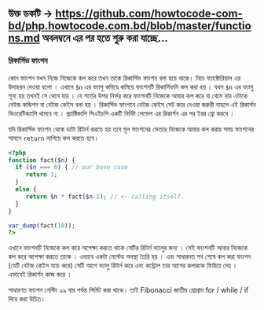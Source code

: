 ## উক্ত ডকটি → https://github.com/howtocode-com-bd/php.howtocode.com.bd/blob/master/functions.md অবলম্বনে এর পর হতে শুরু করা যাচ্ছে...

### রিকার্সিভ ফাংশন
কোন ফাংশন যখন নিজে নিজেকে কল করে তখন তাকে রিকার্সিভ ফাংশন বলা হয়ে থাকে। নিচে ফ্যাক্টোরিয়াল এর উদাহরন দেওয়া হলো । এখানে `$n` এর ভ্যালু কমিয়ে কমিয়ে ফাংশনটি রিকার্সিভলি কল করা হয় । যখন `$n` এর ভ্যালু শূন্য হয় তখনই সে থেমে যায় । যে শর্তের উপর নির্ভর করে ফাংশনটি নিজেকে আবার কল করে বা থেমে যায় এটাকে বেইজ কন্ডিশন বা বেইজ কেইস বলা হয় । রিকার্সিভ ফাংশনে বেইজ কেইস সেট করে দেওয়া জরুরী নাহলে এই রিকার্শন থিওরেটিক্যালি থামবে না । প্র্যাক্টিকালি পিএইচপি একটি নির্দিষ্ট লেভেল এর রিকার্শন এর পর ইরর থ্রো করবে । 


যদি রিকার্সিভ ফাংশন থেকে ডাটা রিটার্ন  করতে হয় তবে  মূল ফাংশনের ভেতরে নিজেকে আবার কল করার সময় ফাংশনের সামনে `return` লাগিয়ে কল করতে হবে।


```php
<?php
function fact($n) {
  if ($n === 0) { // our base case
     return 1;
  }
  else {
     return $n * fact($n-1); // <--calling itself.
  }
}

var_dump(fact(10));
?>
```

এখানে ফাংশনটি নিজেকে কল করে অপেক্ষা করতে থাকে সেটির রিটার্ন ভ্যালুর জন্য । সেই ফাংশনটি আবার নিজেকে কল করে অপেক্ষা করতে তাকে । এভাবে একটা নেস্টেড অবস্থা তৈরি হয় । এবং সাধারনত সব শেষে কল করা ফাংশন (যেটি বেইজ কেইস ম্যাচ করে) সেটি আগে ভ্যালু রিটার্ন করে এবং কন্ট্রোল তার আগের কলারকে ফিরিয়ে দেয় । এভাবেই রিকার্শন কাজ করে । 

সাধারণত ফাংশন  নেস্টিং ৯৯ বার পর্যন্ত লিমিট করা থাকে। তাই Fibonacci জাতীয় প্রোগ্রাম for / while / if দিয়ে করা উচিত।
